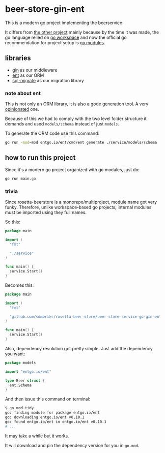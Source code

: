 # beer-store-gin-ent

This is a modern go project implementing the beerservice.

It differs from [the other project](../beer-store-service-go-martini-gorm/README.md)
mainly because by the time it was made, the go language relied on
[go workspace](https://go.dev/doc/gopath_code) and now the official go
recommendation for project setup is [go modules](https://go.dev/doc/tutorial/create-module).

## libraries

- [gin](https://github.com/gin-gonic/gin) as our middleware
- [ent](https://github.com/ent/ent) as our ORM
- [sql-migrate](https://github.com/rubenv/sql-migrate) as our migration library

### note about ent

This is not only an ORM library, it is also a gode generation tool. A very
[opinionated](https://entgo.io/docs/code-gen#code-generation-options) one.

Because of this we had to comply with the two level folder structure it demands
and used `models/schema` instead of just `models`.

To generate the ORM code use this command:

```bash
go run -mod=mod entgo.io/ent/cmd/ent generate ./service/models/schema
```

## how to run this project

Since it's a modern go project organized with go modules, just do:

```bash
go run main.go
```

### trivia

Since rosetta-beerstore is a monorepo/multiproject, module name got very funky.
Therefore, unlike workspace-based go projects, internal modules must be imported
using they full names.

So this:

```go
package main

import (
  "fmt"

  "./service"
)

func main() {
  service.Start()
}
```

Becomes this:

```go
package main

import (
  "fmt"

  "github.com/sombriks/rosetta-beer-store/beer-store-service-go-gin-ent/service"
)

func main() {
  service.Start()
}
```

Also, dependency resolution got pretty simple. Just add the dependency you want:

```go
package models

import "entgo.io/ent"

type Beer struct {
  ent.Schema
}
```

And then issue this command on terminal:

```bash
$ go mod tidy
go: finding module for package entgo.io/ent
go: downloading entgo.io/ent v0.10.1
go: found entgo.io/ent in entgo.io/ent v0.10.1
# ...
```

It may take a while but it works.

It will download and pin the dependency version for you in `go.mod`.

